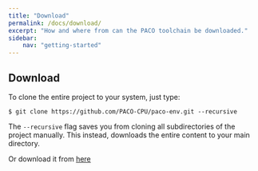 ```yaml
---
title: "Download"
permalink: /docs/download/
excerpt: "How and where from can the PACO toolchain be downloaded."
sidebar:
    nav: "getting-started"
---
```


## Download
To clone the entire project to your system, just type:

` $ git clone https://github.com/PACO-CPU/paco-env.git --recursive `

The `--recursive` flag saves you from cloning all subdirectories of the project manually. This instead, downloads the entire content to your main directory.

Or download it from [here](https://github.com/PACO-CPU/paco-env.git)
